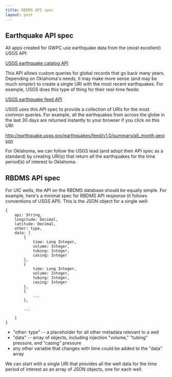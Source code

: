 ```yaml
---
title: RBDMS API spec
layout: post
---
```


## Earthquake API spec

All apps created for GWPC use earthquake data from the (most excellent) USGS API:

<a href="http://earthquake.usgs.gov/fdsnws/event/1/">USGS earthquake catalog API</a>

This API allows custom queries for global records that go back many years.  Depending on Oklahoma's needs, it may make more sense (and may be much simpler) to create a single URI with the most recent earthquakes. For example, USGS does this type of thing for their real-time feeds:

<a href="http://earthquake.usgs.gov/earthquakes/feed/v1.0/geojson.php">USGS earthquake feed API</a>

USGS uses this API spec to provide a collection of URIs for the most common queries.  For example, all the earthquakes from across the globe in the last 30 days are returned instantly to your browser if you click on this URI:

http://earthquake.usgs.gov/earthquakes/feed/v1.0/summary/all_month.geojson

For Oklahoma, we can follow the USGS lead (and adopt their API spec as a standard) by creating URI(s) that return all the earthquakes for the time period(s) of interest to Oklahoma.

## RBDMS API spec

For UIC wells, the API on the RBDMS database should be equally simple. For example, here's a minimal spec for RBDMS API response (it follows conventions of USGS API). This is the JSON object for a single well:

```
{ 
    api: String,
    longitude: Decimal,
    latitude: Decimal,
    other: type,
    data: [
        { 
            time: Long Integer,
            volume: Integer,
            tubing: Integer,
            casing: Integer
        },
        { 
            time: Long Integer,
            volume: Integer,
            tubing: Integer,
            casing: Integer
        },
        {
            ... 
        },

        ...

    ]
}
```

* "other: type" -- a placeholder for all other metadata relevant to a well
* "data" -- array of objects, including injection "volume," "tubing" pressure, and "casing" pressure
* any other variable that changes with time could be added to the "data" array

We can start with a single URI that provides all the well data for the time period of interest as an array of JSON objects, one for each well.

